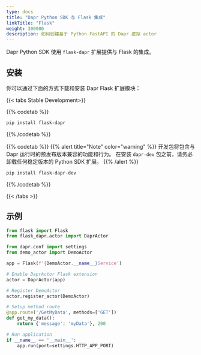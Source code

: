 ```yaml
---
type: docs
title: "Dapr Python SDK 与 Flask 集成"
linkTitle: "Flask"
weight: 300000
description: 如何创建基于 Python FastAPI 的 Dapr 虚拟 actor
---
```


Dapr Python SDK 使用 `flask-dapr` 扩展提供与 Flask 的集成。

## 安装

你可以通过下面的方式下载和安装 Dapr Flask 扩展模块：

{{< tabs Stable Development>}}

{{% codetab %}}
```bash
pip install flask-dapr
```
{{% /codetab %}}

{{% codetab %}}
{{% alert title="Note" color="warning" %}}
开发包将包含与 Dapr 运行时的预发布版本兼容的功能和行为。 在安装 `dapr-dev` 包之前，请务必卸载任何稳定版本的 Python SDK 扩展。
{{% /alert %}}

```bash
pip install flask-dapr-dev
```
{{% /codetab %}}

{{< /tabs >}}

## 示例

```python
from flask import Flask
from flask_dapr.actor import DaprActor

from dapr.conf import settings
from demo_actor import DemoActor

app = Flask(f'{DemoActor.__name__}Service')

# Enable DaprActor Flask extension
actor = DaprActor(app)

# Register DemoActor
actor.register_actor(DemoActor)

# Setup method route
@app.route('/GetMyData', methods=['GET'])
def get_my_data():
    return {'message': 'myData'}, 200

# Run application
if __name__ == '__main__':
    app.run(port=settings.HTTP_APP_PORT)
```